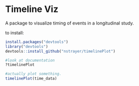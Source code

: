 # Timeline Viz
A package to visualize timing of events in a longitudinal study.

to install:

```r
install.packages("devtools")
library("devtools")
devtools::install_github("nstrayer/timelinePlot")
```


```r
#look at documentation
?timelinePlot

#actually plot something.
timelinePlot(time_data)
```
